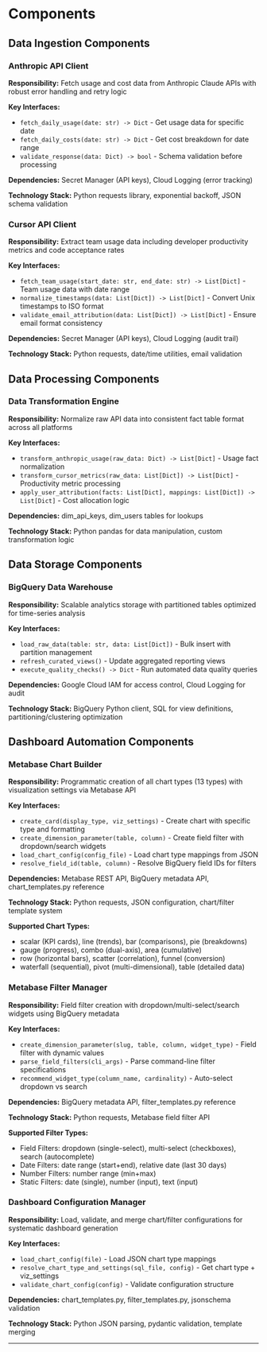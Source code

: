 # Components

## Data Ingestion Components

### Anthropic API Client
**Responsibility:** Fetch usage and cost data from Anthropic Claude APIs with robust error handling and retry logic

**Key Interfaces:**
- `fetch_daily_usage(date: str) -> Dict` - Get usage data for specific date
- `fetch_daily_costs(date: str) -> Dict` - Get cost breakdown for date range
- `validate_response(data: Dict) -> bool` - Schema validation before processing

**Dependencies:** Secret Manager (API keys), Cloud Logging (error tracking)

**Technology Stack:** Python requests library, exponential backoff, JSON schema validation

### Cursor API Client
**Responsibility:** Extract team usage data including developer productivity metrics and code acceptance rates

**Key Interfaces:**
- `fetch_team_usage(start_date: str, end_date: str) -> List[Dict]` - Team usage data with date range
- `normalize_timestamps(data: List[Dict]) -> List[Dict]` - Convert Unix timestamps to ISO format
- `validate_email_attribution(data: List[Dict]) -> List[Dict]` - Ensure email format consistency

**Dependencies:** Secret Manager (API keys), Cloud Logging (audit trail)

**Technology Stack:** Python requests, date/time utilities, email validation

## Data Processing Components

### Data Transformation Engine
**Responsibility:** Normalize raw API data into consistent fact table format across all platforms

**Key Interfaces:**
- `transform_anthropic_usage(raw_data: Dict) -> List[Dict]` - Usage fact normalization
- `transform_cursor_metrics(raw_data: List[Dict]) -> List[Dict]` - Productivity metric processing
- `apply_user_attribution(facts: List[Dict], mappings: List[Dict]) -> List[Dict]` - Cost allocation logic

**Dependencies:** dim_api_keys, dim_users tables for lookups

**Technology Stack:** Python pandas for data manipulation, custom transformation logic

## Data Storage Components

### BigQuery Data Warehouse
**Responsibility:** Scalable analytics storage with partitioned tables optimized for time-series analysis

**Key Interfaces:**
- `load_raw_data(table: str, data: List[Dict])` - Bulk insert with partition management
- `refresh_curated_views()` - Update aggregated reporting views
- `execute_quality_checks() -> Dict` - Run automated data quality queries

**Dependencies:** Google Cloud IAM for access control, Cloud Logging for audit

**Technology Stack:** BigQuery Python client, SQL for view definitions, partitioning/clustering optimization

## Dashboard Automation Components

### Metabase Chart Builder
**Responsibility:** Programmatic creation of all chart types (13 types) with visualization settings via Metabase API

**Key Interfaces:**
- `create_card(display_type, viz_settings)` - Create chart with specific type and formatting
- `create_dimension_parameter(table, column)` - Create field filter with dropdown/search widgets
- `load_chart_config(config_file)` - Load chart type mappings from JSON
- `resolve_field_id(table, column)` - Resolve BigQuery field IDs for filters

**Dependencies:** Metabase REST API, BigQuery metadata API, chart_templates.py reference

**Technology Stack:** Python requests, JSON configuration, chart/filter template system

**Supported Chart Types:**
- scalar (KPI cards), line (trends), bar (comparisons), pie (breakdowns)
- gauge (progress), combo (dual-axis), area (cumulative)
- row (horizontal bars), scatter (correlation), funnel (conversion)
- waterfall (sequential), pivot (multi-dimensional), table (detailed data)

### Metabase Filter Manager
**Responsibility:** Field filter creation with dropdown/multi-select/search widgets using BigQuery metadata

**Key Interfaces:**
- `create_dimension_parameter(slug, table, column, widget_type)` - Field filter with dynamic values
- `parse_field_filters(cli_args)` - Parse command-line filter specifications
- `recommend_widget_type(column_name, cardinality)` - Auto-select dropdown vs search

**Dependencies:** BigQuery metadata API, filter_templates.py reference

**Technology Stack:** Python requests, Metabase field filter API

**Supported Filter Types:**
- Field Filters: dropdown (single-select), multi-select (checkboxes), search (autocomplete)
- Date Filters: date range (start+end), relative date (last 30 days)
- Number Filters: number range (min+max)
- Static Filters: date (single), number (input), text (input)

### Dashboard Configuration Manager
**Responsibility:** Load, validate, and merge chart/filter configurations for systematic dashboard generation

**Key Interfaces:**
- `load_chart_config(file)` - Load JSON chart type mappings
- `resolve_chart_type_and_settings(sql_file, config)` - Get chart type + viz_settings
- `validate_chart_config(config)` - Validate configuration structure

**Dependencies:** chart_templates.py, filter_templates.py, jsonschema validation

**Technology Stack:** Python JSON parsing, pydantic validation, template merging

---
